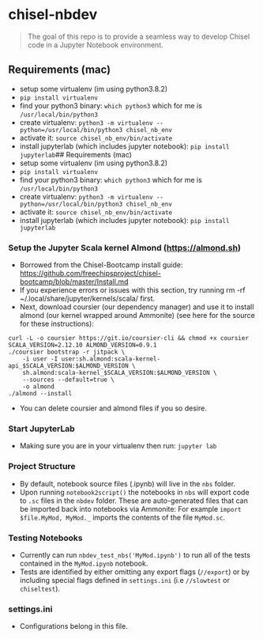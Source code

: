 # chisel-nbdev
> The goal of this repo is to provide a seamless way to develop Chisel code in a Jupyter Notebook environment.


## Requirements (mac)
- setup some virtualenv (im using python3.8.2)
- ```pip install virtualenv```
- find your python3 binary: ```which python3``` which for me is ```/usr/local/bin/python3```
- create virtualenv: ```python3 -m virtualenv --python=/usr/local/bin/python3 chisel_nb_env```
- activate it: ```source chisel_nb_env/bin/activate```
- install jupyterlab (which includes jupyter notebook): ```pip install jupyterlab```## Requirements (mac)
- setup some virtualenv (im using python3.8.2)
- ```pip install virtualenv```
- find your python3 binary: ```which python3``` which for me is ```/usr/local/bin/python3```
- create virtualenv: ```python3 -m virtualenv --python=/usr/local/bin/python3 chisel_nb_env```
- activate it: ```source chisel_nb_env/bin/activate```
- install jupyterlab (which includes jupyter notebook): ```pip install jupyterlab```

### Setup the Jupyter Scala kernel Almond (https://almond.sh) 
- Borrowed from the Chisel-Bootcamp install guide: https://github.com/freechipsproject/chisel-bootcamp/blob/master/Install.md
- If you experience errors or issues with this section, try running rm -rf ~/.local/share/jupyter/kernels/scala/ first.
- Next, download coursier (our dependency manager) and use it to install almond (our kernel wrapped around Ammonite) (see here for the source for these instructions):
```
curl -L -o coursier https://git.io/coursier-cli && chmod +x coursier
SCALA_VERSION=2.12.10 ALMOND_VERSION=0.9.1
./coursier bootstrap -r jitpack \
    -i user -I user:sh.almond:scala-kernel-api_$SCALA_VERSION:$ALMOND_VERSION \
    sh.almond:scala-kernel_$SCALA_VERSION:$ALMOND_VERSION \
    --sources --default=true \
    -o almond
./almond --install
```
- You can delete coursier and almond files if you so desire.

### Start JupyterLab
- Making sure you are in your virtualenv then run: ```jupyter lab```

### Project Structure
- By default, notebook source files (.ipynb) will live in the ```nbs``` folder.
- Upon running ```notebook2script()``` the notebooks in ```nbs``` will export code to ```.sc``` files in the ```nbdev``` folder. These are auto-generated files that can be imported back into notebooks via Ammonite: For example ```import $file.MyMod, MyMod._``` imports the contents of the file ```MyMod.sc```.

### Testing Notebooks
- Currently can run ```nbdev_test_nbs('MyMod.ipynb')``` to run all of the tests contained in the ```MyMod.ipynb``` notebook. 
- Tests are identified by either omitting any export flags (```//export```) or by including special flags defined in ```settings.ini``` (i.e ```//slowtest``` or ```chiseltest```).

### settings.ini
- Configurations belong in this file.
